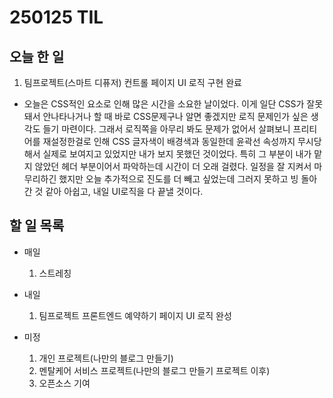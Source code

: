 # 250125 TIL
## 오늘 한 일
1. 팀프로젝트(스마트 디퓨저) 컨트롤 페이지 UI 로직 구현 완료
- 오늘은 CSS적인 요소로 인해 많은 시간을 소요한 날이었다. 이게 일단 CSS가 잘못돼서 안나타나거나 할 때 바로 CSS문제구나 알면 좋겠지만 로직 문제인가 싶은 생각도 들기 마련이다. 그래서 로직쪽을 아무리 봐도 문제가 없어서 살펴보니 프리티어를 재설정한걸로 인해 CSS 글자색이 배경색과 동일한데 윤곽선 속성까지 무시당해서 실제로 보여지고 있었지만 내가 보지 못했던 것이었다. 특히 그 부분이 내가 맡지 않았던 헤더 부분이어서 파악하는데 시간이 더 오래 걸렸다. 일정을 잘 지켜서 마무리하긴 했지만 오늘 추가적으로 진도를 더 빼고 싶었는데 그러지 못하고 빙 돌아간 것 같아 아쉽고, 내일 UI로직을 다 끝낼 것이다.

## 할 일 목록
  - 매일
    1. 스트레칭


  - 내일
    1. 팀프로젝트 프론트엔드 예약하기 페이지 UI 로직 완성

  - 미정
    1. 개인 프로젝트(나만의 블로그 만들기)
    2. 멘탈케어 서비스 프로젝트(나만의 블로그 만들기 프로젝트 이후)
    3. 오픈소스 기여